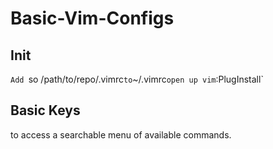 # Basic-Vim-Configs


## Init
`Add `so /path/to/repo/.vimrc` to `~/.vimrc`
open up vim
`:PlugInstall`

## Basic Keys
<space><space> to access a searchable menu of available commands.

